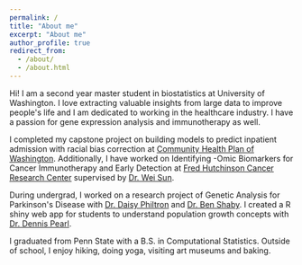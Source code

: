 ```yaml
---
permalink: /
title: "About me"
excerpt: "About me"
author_profile: true
redirect_from: 
  - /about/
  - /about.html
---
```


Hi! I am a second year master student in biostatistics at University of Washington.  I love extracting valuable insights from large data to improve people's life and I am dedicated to working in the healthcare industry. I have a passion for gene expression analysis and immunotherapy as well. 

I completed my capstone project on building models to predict inpatient admission with racial bias correction at [Community Health Plan of Washington](https://www.chpw.org/). Additionally, I have worked on Identifying -Omic Biomarkers for Cancer Immunotherapy and Early Detection at [Fred Hutchinson Cancer Research Center](https://www.fredhutch.org/en.html) supervised by [Dr. Wei Sun](https://www.fredhutch.org/en/faculty-lab-directory/sun-wei.html). 

During undergrad, I worked on a research project of Genetic Analysis for Parkinson's Disease with [Dr. Daisy Philtron](https://science.psu.edu/stat/people/dlp245) and [Dr. Ben Shaby](https://www.stat.colostate.edu/~bshaby/). I created a R shiny web app for students to understand population growth concepts with [Dr. Dennis Pearl](https://science.psu.edu/stat/people/dkp13).

I graduated from Penn State with a B.S. in Computational Statistics. Outside of school, I enjoy hiking, doing yoga, visiting art museums and baking.


